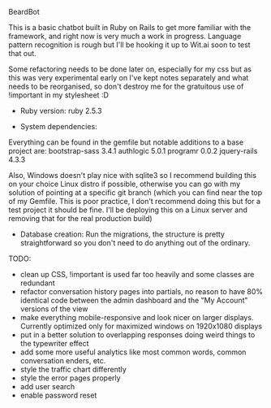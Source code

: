 BeardBot

This is a basic chatbot built in Ruby on Rails to get more familiar with the framework, and right now is very much a work in progress. Language pattern recognition is rough but I'll be hooking it up to Wit.ai soon to test that out.

Some refactoring needs to be done later on, especially for my css but as this was very experimental early on I've kept notes separately and what needs to be reorganised, so don't destroy me for the gratuitous use of !important in my stylesheet :D

* Ruby version: ruby 2.5.3

* System dependencies:

Everything can be found in the gemfile but notable additions to a base project are:
bootstrap-sass 3.4.1
authlogic 5.0.1
programr 0.0.2
jquery-rails 4.3.3

Also, Windows doesn't play nice with sqlite3 so I recommend building this on your choice Linux distro if possible, otherwise you can go with my solution of pointing at a specific git branch (which you can find near the top of my Gemfile. This is poor practice, I don't recommend doing this but for a test project it should be fine. I'll be deploying this on a Linux server and removing that for the real production build)

* Database creation:
Run the migrations, the structure is pretty straightforward so you don't need to do anything out of the ordinary.

TODO:
- clean up CSS, !important is used far too heavily and some classes are redundant
- refactor conversation history pages into partials, no reason to have 80% identical code between the admin dashboard and the "My Account" versions of the view
- make everything mobile-responsive and look nicer on larger displays. Currently optimized only for maximized windows on 1920x1080 displays
- put in a better solution to overlapping responses doing weird things to the typewriter effect
- add some more useful analytics like most common words, common conversation enders, etc.
- style the traffic chart differently
- style the error pages properly
- add user search
- enable password reset

